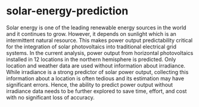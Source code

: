 # solar-energy-prediction

Solar energy is one of the leading renewable energy sources in the world and it continues to grow. However, it depends on sunlight which is an intermittent natural resource. This makes power output predictability critical for the integration of solar photovoltaics into traditional electrical grid systems.
In the current analysis, power output from horizontal photovoltaics installed in 12 locations in the northern hemisphere is predicted. Only location and weather data are used without information about irradiance. While irradiance is a strong predictor of solar power output, collecting this information about a location is often tedious and its estimation may have significant errors. Hence, the ability to predict power output without irradiance data needs to be further explored to save time, effort, and cost with no significant loss of accuracy.
